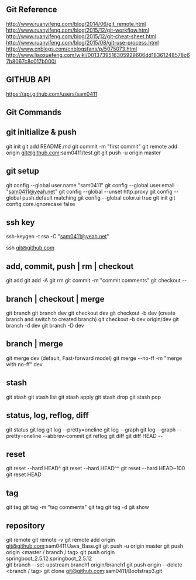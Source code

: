 ## Git Reference
http://www.ruanyifeng.com/blog/2014/06/git_remote.html
http://www.ruanyifeng.com/blog/2015/12/git-workflow.html
http://www.ruanyifeng.com/blog/2015/12/git-cheat-sheet.html
http://www.ruanyifeng.com/blog/2015/08/git-use-process.html
http://www.cnblogs.com/cnblogsfans/p/5075073.html
http://www.liaoxuefeng.com/wiki/0013739516305929606dd18361248578c67b8067c8c017b000/

## GITHUB API
https://api.github.com/users/sam0411  


## Git Commands

## git initialize & push
git init
git add README.md
git commit -m "first commit"
git remote add origin git@github.com:sam0411/test.git
git push -u origin master

## git setup
git config --global user.name "sam0411"
git config --global user.email "sam0411@yeah.net"
git config --global --unset http.proxy
git config --global push.default matching
git config --global color.ui true
git init
git config core.ignorecase false

## ssh key
ssh-keygen -t rsa -C "sam0411@yeah.net"

ssh git@github.com

## add, commit, push | rm | checkout
git add <file name to add to git>
git add -A <file name to add to git>
git rm <file name to remove to git>
git commit -m "commit comments"
git checkout -- <file name to revert>


## branch | checkout | merge
git branch
git branch dev
git checkout dev
git checkout -b dev (create branch and switch to created branch)
git checkout -b dev origin/dev
git branch -d dev
git branch -D dev

## branch | merge
git merge dev (default, Fast-forward model)
git merge --no-ff -m "merge with no-ff" dev


## stash
git stash
git stash list
git stash apply
git stash drop
git stash pop


## status, log, reflog, diff
git status
git log
git log --pretty=oneline
git log --graph
git log --graph --pretty=oneline --abbrev-commit
git reflog
git diff <file name to compare with latest>
git diff HEAD -- <file name to compare with latest>


## reset
git reset --hard HEAD^
git reset --hard HEAD^^
git reset --hard HEAD~100
git reset HEAD <file name to revert>



## tag
git tag
git tag <tag name> -m "tag comments"
git tag <tag name> <sh1 ref>
git tag -d <tag name>
git show <tag name>




## repository
git remote
git remote -v
git remote add origin git@github.com:sam0411/Java_Base.git
git push -u origin master
git push origin <master / branch / tag>
git push origin springboot_2.5.12:springboot_2.5.12     
git branch --set-upstream branch1 origin/branch1
git push origin --delete <branch / tag>
git clone git@github.com:sam0411/Bootstrap3.git